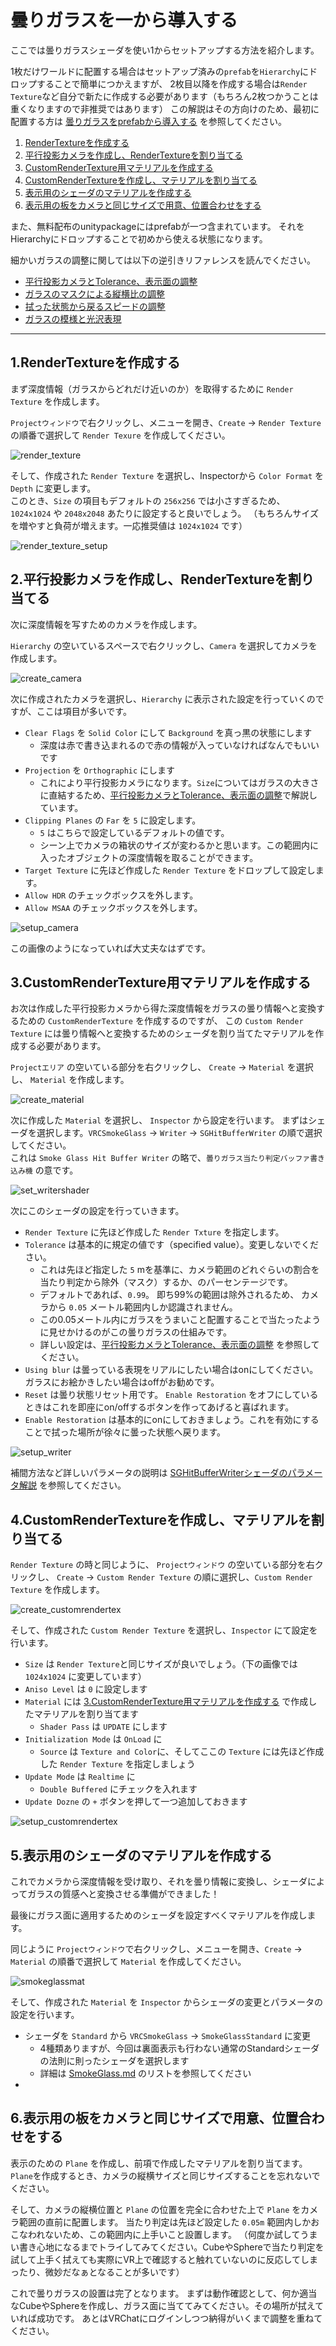 # 曇りガラスを一から導入する

ここでは曇りガラスシェーダを使い1からセットアップする方法を紹介します。

1枚だけワールドに配置する場合はセットアップ済みの`prefab`を`Hierarchy`にドロップすることで簡単につかえますが、
2枚目以降を作成する場合は`Render Texture`など自分で新たに作成する必要があります（もちろん2枚つかうことは重くなりますので非推奨ではあります）
この解説はその方向けのため、最初に配置する方は [曇りガラスをprefabから導入する](setup_with_prefab.md) を参照してください。

1. [RenderTextureを作成する](#1RenderTextureを作成する)
2. [平行投影カメラを作成し、RenderTextureを割り当てる](#2平行投影カメラを作成しRenderTextureを割り当てる) 
3. [CustomRenderTexture用マテリアルを作成する](#3CustomRenderTexture用マテリアルを作成する)
4. [CustomRenderTextureを作成し、マテリアルを割り当てる](#4CustomRenderTextureを作成しマテリアルを割り当てる)
5. [表示用のシェーダのマテリアルを作成する](#5表示用のシェーダのマテリアルを作成する)
6. [表示用の板をカメラと同じサイズで用意、位置合わせをする](#6表示用の板をカメラと同じサイズで用意位置合わせをする)

また、無料配布のunitypackageにはprefabが一つ含まれています。
それをHierarchyにドロップすることで初めから使える状態になります。

細かいガラスの調整に関しては以下の逆引きリファレンスを読んでください。

* [平行投影カメラとTolerance、表示面の調整](tips.md#平行投影カメラとTolerance、表示面の調整)
* [ガラスのマスクによる縦横比の調整](tips.md#ガラスのマスクによる縦横比の調整)
* [拭った状態から戻るスピードの調整](tips.md#拭った状態から戻るスピードの調整)
* [ガラスの模様と光沢表現](tips.md#ガラスの模様と光沢表現)

---

## 1.RenderTextureを作成する

まず深度情報（ガラスからどれだけ近いのか）を取得するために `Render Texture` を作成します。

`Projectウィンドウ`で右クリックし、メニューを開き、`Create` -> `Render Texture` の順番で選択して `Render Texure` を作成してください。

![render_texture](images/create_rendertex.png)

そして、作成された `Render Texture` を選択し、Inspectorから `Color Format` を `Depth` に変更します。<br>
このとき、`Size` の項目もデフォルトの `256x256` では小さすぎるため、`1024x1024` や `2048x2048` あたりに設定すると良いでしょう。
（もちろんサイズを増やすと負荷が増えます。一応推奨値は `1024x1024` です）

![render_texture_setup](images/setup_rendertex.png)

## 2.平行投影カメラを作成し、RenderTextureを割り当てる

次に深度情報を写すためのカメラを作成します。

`Hierarchy` の空いているスペースで右クリックし、`Camera` を選択してカメラを作成します。

![create_camera](images/create_camera.png)

次に作成されたカメラを選択し、`Hierarchy` に表示された設定を行っていくのですが、ここは項目が多いです。

* `Clear Flags` を `Solid Color` にして `Background` を真っ黒の状態にします
  * 深度は赤で書き込まれるので赤の情報が入っていなければなんでもいいです
* `Projection` を `Orthographic` にします
  * これにより平行投影カメラになります。`Size`についてはガラスの大きさに直結するため、[平行投影カメラとTolerance、表示面の調整](tips.md#平行投影カメラとTolerance、表示面の調整)で解説しています。
* `Clipping Planes` の `Far` を `5` に設定します。
  * `5` はこちらで設定しているデフォルトの値です。
  * シーン上でカメラの箱状のサイズが変わるかと思います。この範囲内に入ったオブジェクトの深度情報を取ることができます。
* `Target Texture` に先ほど作成した `Render Texture` をドロップして設定します。
* `Allow HDR` のチェックボックスを外します。
* `Allow MSAA` のチェックボックスを外します。

![setup_camera](images/setup_camera.png)

この画像のようになっていれば大丈夫なはずです。

## 3.CustomRenderTexture用マテリアルを作成する

お次は作成した平行投影カメラから得た深度情報をガラスの曇り情報へと変換するための `CustomRenderTexture` を作成するのですが、
この `Custom Render Texture` には曇り情報へと変換するためのシェーダを割り当てたマテリアルを作成する必要があります。

`Projectエリア` の空いている部分を右クリックし、 `Create` -> `Material` を選択し、 `Material` を作成します。

![create_material](images/create_material.png)

次に作成した `Material` を選択し、 `Inspector` から設定を行います。
まずはシェーダを選択します。`VRCSmokeGlass` -> `Writer` -> `SGHitBufferWriter` の順で選択してください。<br>
これは `Smoke Glass Hit Buffer Writer` の略で、`曇りガラス当たり判定バッファ書き込み機` の意です。

![set_writershader](images/set_writershader.png)

次にこのシェーダの設定を行っていきます。

* `Render Texture` に先ほど作成した `Render Txture` を指定します。
* `Tolerance` は基本的に規定の値です（specified value）。変更しないでください。
  * これは先ほど指定した `5` mを基準に、カメラ範囲のどれぐらいの割合を当たり判定から除外（マスク）するか、のパーセンテージです。
  * デフォルトであれば、`0.99`。 即ち99%の範囲は除外されるため、 カメラから `0.05` メートル範囲内しか認識されません。
  * この0.05メートル内にガラスをうまいこと配置することで当たったように見せかけるのがこの曇りガラスの仕組みです。
  * 詳しい設定は、[平行投影カメラとTolerance、表示面の調整](tips.md#平行投影カメラとTolerance、表示面の調整) を参照してください。
* `Using blur` は曇っている表現をリアルにしたい場合はonにしてください。ガラスにお絵かきしたい場合はoffがお勧めです。
* `Reset` は曇り状態リセット用です。 `Enable Restoration` をオフにしているときはこれを即座にon/offするボタンを作ってあげると喜ばれます。
* `Enable Restoration` は基本的にonにしておきましょう。これを有効にすることで拭った場所が徐々に曇った状態へ戻ります。

![setup_writer](images/setup_writer.png) 

補間方法など詳しいパラメータの説明は [SGHitBufferWriterシェーダのパラメータ解説](SGBufferWriter.md) を参照してください。

## 4.CustomRenderTextureを作成し、マテリアルを割り当てる

`Render Texture` の時と同じように、 `Projectウィンドウ` の空いている部分を右クリックし、 `Create` -> `Custom Render Texture` の順に選択し、`Custom Render Texture` を作成します。

![create_customrendertex](images/create_customrendertex.png)

そして、作成された `Custom Render Texture` を選択し、`Inspector` にて設定を行います。

* `Size` は `Render Texture`と同じサイズが良いでしょう。（下の画像では `1024x1024` に変更しています）
* `Aniso Level` は `0` に設定します
* `Material` には [3.CustomRenderTexture用マテリアルを作成する](#3CustomRenderTexture用マテリアルを作成する) で作成したマテリアルを割り当てます
  * `Shader Pass` は `UPDATE` にします
* `Initialization Mode` は `OnLoad` に
  * `Source` は `Texture and Color`に、そしてここの `Texture` には先ほど作成した `Render Texture` を指定しましょう
* `Update Mode` は `Realtime` に
  * `Double Buffered` にチェックを入れます
* `Update Dozne` の `+` ボタンを押して一つ追加しておきます

![setup_customrendertex](images/setup_customrendertex.png)

## 5.表示用のシェーダのマテリアルを作成する

これでカメラから深度情報を受け取り、それを曇り情報に変換し、シェーダによってガラスの質感へと変換させる準備ができました！

最後にガラス面に適用するためのシェーダを設定すべくマテリアルを作成します。

同じように `Projectウィンドウ`で右クリックし、メニューを開き、`Create` -> `Material` の順番で選択して `Material` を作成してください。

![smokeglassmat](images/create_smokeglassmat.png)

そして、作成された `Material` を `Inspector` からシェーダの変更とパラメータの設定を行います。

* シェーダを `Standard` から `VRCSmokeGlass` -> `SmokeGlassStandard` に変更
  * 4種類ありますが、今回は裏面表示も行わない通常のStandardシェーダの法則に則ったシェーダを選択します
  * 詳細は [SmokeGlass.md](SmokeGlass.md) のリストを参照してください
* 

## 6.表示用の板をカメラと同じサイズで用意、位置合わせをする

表示のための `Plane` を作成し、前項で作成したマテリアルを割り当てます。
`Plane`を作成するとき、カメラの縦横サイズと同じサイズすることを忘れないでください。

そして、カメラの縦横位置と `Plane` の位置を完全に合わせた上で `Plane` をカメラ範囲の直前に配置します。
当たり判定は先ほど設定した `0.05m` 範囲内しかおこなわれないため、この範囲内に上手いこと設置します。
（何度か試してうまい書き心地になるまでトライしてみてください。CubeやSphereで当たり判定を試して上手く拭えても実際にVR上で確認すると触れていないのに反応してしまったり、微妙だなぁとなることが多いです）

これで曇りガラスの設置は完了となります。
まずは動作確認として、何か適当なCubeやSphereを作成し、ガラス面に当ててみてください。その場所が拭えていれば成功です。
あとはVRChatにログインしつつ納得がいくまで調整を重ねてください。
